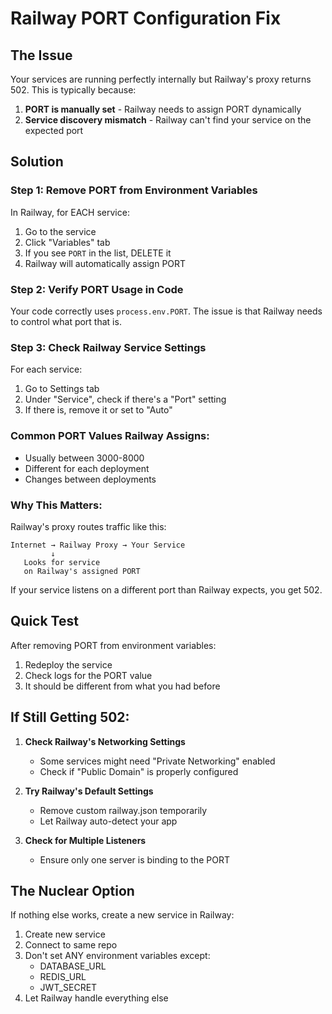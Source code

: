 # Railway PORT Configuration Fix

## The Issue
Your services are running perfectly internally but Railway's proxy returns 502. This is typically because:

1. **PORT is manually set** - Railway needs to assign PORT dynamically
2. **Service discovery mismatch** - Railway can't find your service on the expected port

## Solution

### Step 1: Remove PORT from Environment Variables

In Railway, for EACH service:
1. Go to the service
2. Click "Variables" tab
3. If you see `PORT` in the list, DELETE it
4. Railway will automatically assign PORT

### Step 2: Verify PORT Usage in Code

Your code correctly uses `process.env.PORT`. The issue is that Railway needs to control what port that is.

### Step 3: Check Railway Service Settings

For each service:
1. Go to Settings tab
2. Under "Service", check if there's a "Port" setting
3. If there is, remove it or set to "Auto"

### Common PORT Values Railway Assigns:
- Usually between 3000-8000
- Different for each deployment
- Changes between deployments

### Why This Matters:

Railway's proxy routes traffic like this:
```
Internet → Railway Proxy → Your Service
         ↓
   Looks for service 
   on Railway's assigned PORT
```

If your service listens on a different port than Railway expects, you get 502.

## Quick Test

After removing PORT from environment variables:

1. Redeploy the service
2. Check logs for the PORT value
3. It should be different from what you had before

## If Still Getting 502:

1. **Check Railway's Networking Settings**
   - Some services might need "Private Networking" enabled
   - Check if "Public Domain" is properly configured

2. **Try Railway's Default Settings**
   - Remove custom railway.json temporarily
   - Let Railway auto-detect your app

3. **Check for Multiple Listeners**
   - Ensure only one server is binding to the PORT

## The Nuclear Option

If nothing else works, create a new service in Railway:
1. Create new service
2. Connect to same repo
3. Don't set ANY environment variables except:
   - DATABASE_URL
   - REDIS_URL
   - JWT_SECRET
4. Let Railway handle everything else